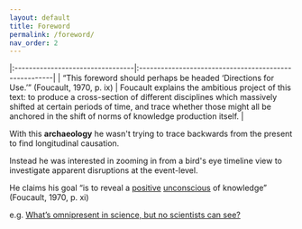 ```yaml
---
layout: default
title: Foreword
permalink: /foreword/
nav_order: 2
---
```


|:---------------------------------|:------------------------------------------------------|
| “This foreword should perhaps  be headed ‘Directions for Use.’”  (Foucault, 1970, p. ix) | Foucault explains the ambitious project of this text: to produce a cross-section of different disciplines which massively shifted at certain periods of time, and trace whether those might all be anchored in the shift of norms of knowledge production itself. |


With this **archaeology** he wasn't trying to trace backwards from the present to find longitudinal causation.

Instead he was interested in zooming in from a bird's eye timeline view to investigate apparent disruptions at the event-level.

He claims his goal “is to reveal a [positive](https://en.wikipedia.org/wiki/Symptom#Positive_and_negative) [unconscious](https://www.lacanonline.com/2017/04/whats-so-unconscious-about-the-unconscious/) of knowledge” (Foucault, 1970, p. xi)

e.g. [What’s omnipresent in science, but no scientists can see?](https://fs.blog/2012/04/david-foster-wallace-this-is-water)
